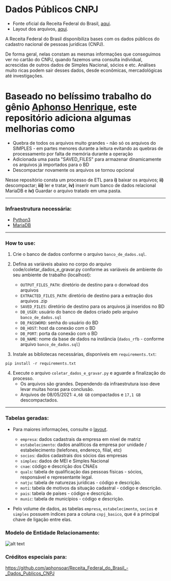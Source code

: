 # Dados Públicos CNPJ
- Fonte oficial da Receita Federal do Brasil, [aqui](https://dados.gov.br/dados/conjuntos-dados/cadastro-nacional-da-pessoa-jurdica---cnpj).
- Layout dos arquivos, [aqui](https://www.gov.br/receitafederal/dados/cnpj-metadados.pdf).

A Receita Federal do Brasil disponibiliza bases com os dados públicos do cadastro nacional de pessoas jurídicas (CNPJ). 

De forma geral, nelas constam as mesmas informações que conseguimos ver no cartão do CNPJ, quando fazemos uma consulta individual, acrescidas de outros dados de Simples Nacional, sócios e etc. Análises muito ricas podem sair desses dados, desde econômicas, mercadológicas até investigações.

# Baseado no belíssimo trabalho do gênio [Aphonso Henrique](https://github.com/aphonsoar), este repositório adiciona algumas melhorias como 
- Quebra de todos os arquivos muito grandes - não só os arquivos do SIMPLES - em partes menores durante a leitura evitando as quebras de processamento por falta de  memória durante a operação
- Adicionada uma pasta "SAVED_FILES" para armazenar dinamicamente os arquivos já importados para o BD
- Descompactar novamente os arquivos se tornou opcional

Nesse repositório consta um processo de ETL para **i)** baixar os arquivos; **ii)** descompactar; **iii)** ler e tratar, **iv)** inserir num banco de dados relacional MariaDB e **iv)** Guardar o arquivo tratado em uma pasta.

---------------------

### Infraestrutura necessária:
- [Python3](https://www.python.org/downloads/release/python-3810/)
- [MariaDB](https://mariadb.com/products/community-server/)
  
---------------------

### How to use:
1. Crie o banco de dados conforme o arquivo `banco_de_dados.sql`.

2. Defina as variáveis abaixo no corpo do arquivo code/coletar_dados_e_gravar.py conforme as variáveis de ambiente do seu ambiente de trabalho (localhost):
   - `OUTPUT_FILES_PATH`: diretório de destino para o donwload dos arquivos
   - `EXTRACTED_FILES_PATH`: diretório de destino para a extração dos arquivos .zip
   - `SAVED_FILES`: diretório de destino para os arquivos já inseridos no BD
   - `DB_USER`: usuário do banco de dados criado pelo arquivo `banco_de_dados.sql`
   - `DB_PASSWORD`: senha do usuário do BD
   - `DB_HOST`: host da conexão com o BD 
   - `DB_PORT`: porta da conexão com o BD 
   - `DB_NAME`: nome da base de dados na instância (`dados_rfb` - conforme arquivo `banco_de_dados.sql`)

3. Instale as bibliotecas necessárias, disponíveis em `requirements.txt`:
```
pip install -r requirements.txt
```

4. Execute o arquivo `coletar_dados_e_gravar.py` e aguarde a finalização do processo.
   - Os arquivos são grandes. Dependendo da infraestrutura isso deve levar muitas horas para conclusão.
   - Arquivos de 08/05/2021: `4,68 GB` compactados e `17,1 GB` descompactados.
    
---------------------

### Tabelas geradas:
- Para maiores informações, consulte o [layout](https://www.gov.br/receitafederal/pt-br/assuntos/orientacao-tributaria/cadastros/consultas/arquivos/NOVOLAYOUTDOSDADOSABERTOSDOCNPJ.pdf).
  - `empresa`: dados cadastrais da empresa em nível de matriz
  - `estabelecimento`: dados analíticos da empresa por unidade / estabelecimento (telefones, endereço, filial, etc)
  - `socios`: dados cadastrais dos sócios das empresas
  - `simples`: dados de MEI e Simples Nacional
  - `cnae`: código e descrição dos CNAEs
  - `quals`: tabela de qualificação das pessoas físicas - sócios, responsável e representante legal.  
  - `natju`: tabela de naturezas jurídicas - código e descrição.
  - `moti`: tabela de motivos da situação cadastral - código e descrição.
  - `pais`: tabela de países - código e descrição.
  - `munic`: tabela de municípios - código e descrição.


- Pelo volume de dados, as tabelas  `empresa`, `estabelecimento`, `socios` e `simples` possuem índices para a coluna `cnpj_basico`, que é a principal chave de ligação entre elas.

### Modelo de Entidade Relacionamento:
![alt text](https://github.com/aphonsoar/Receita_Federal_do_Brasil_-_Dados_Publicos_CNPJ/blob/master/Dados_RFB_ERD.png)

### Créditos especiais para:
https://github.com/aphonsoar/Receita_Federal_do_Brasil_-_Dados_Publicos_CNPJ
